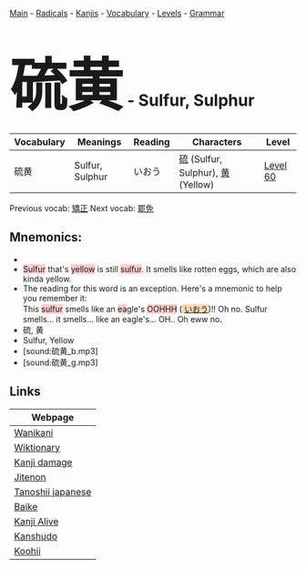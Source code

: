 <style> bigfont {font-size: 100px}</style>
[Main](../README.md) -
[Radicals](../radicals.md) -
[Kanjis](../kanjis.md) -
[Vocabulary](../vocabulary.md) -
[Levels](../levels.md) -
[Grammar](../grammar.md)
# <bigfont> 硫黄</bigfont> - Sulfur, Sulphur 

| Vocabulary | Meanings | Reading | Characters | Level |
| --- | --- | --- | --- | --- |
| 硫黄 | Sulfur, Sulphur | いおう |  [硫](../kanjis/硫.md) (Sulfur, Sulphur), [黄](../kanjis/黄.md) (Yellow) | [Level 60](../levels/wk_level60.md) |

Previous vocab: [矯正](矯正.md) Next vocab: [罷免](罷免.md) 

## Mnemonics:

* 
* <span style="background-color:#ffcccb"> Sulfur</span> that's <span style="background-color:#ffcccb"> yellow</span> is still <span style="background-color:#ffcccb"> sulfur</span>. It smells like rotten eggs, which are also kinda yellow.
* The reading for this word is an exception. Here's a mnemonic to help you remember it:<br />This <span style="background-color:#ffcccb"> sulfur</span> smells like an <span style="background-color:#ffcccb"> ea</span>gle's <span style="background-color:#ffcccb"> OOHHH</span> (<span style="background-color:#fed8b1"> [いおう](https://jisho.org/search/いおう)</span>)!! Oh no. Sulfur smells... it smells... like an eagle's... OH.. Oh eww no.
* 硫, 黄
* Sulfur, Yellow
* [sound:硫黄_b.mp3]
* [sound:硫黄_g.mp3]


## Links 

| Webpage |
| --- |
| [Wanikani          ](https://www.wanikani.com/kanji/硫黄) |
| [Wiktionary        ](https://en.wiktionary.org/wiki/硫黄) |
| [Kanji damage      ](http://www.kanjidamage.com/kanji/search?utf8=✓&q=硫黄) |
| [Jitenon           ](https://jitenon.com/kanji/硫黄) |
| [Tanoshii japanese ](https://www.tanoshiijapanese.com/dictionary/kanji.cfm?k=硫黄) |
| [Baike             ](https://baike.baidu.com/item/硫黄) |
| [Kanji Alive       ](https://app.kanjialive.com/硫黄) |
| [Kanshudo          ](https://www.kanshudo.com/searchmn?q=硫黄) |
| [Koohii            ](https://kanji.koohii.com/study/kanji/硫黄) |
